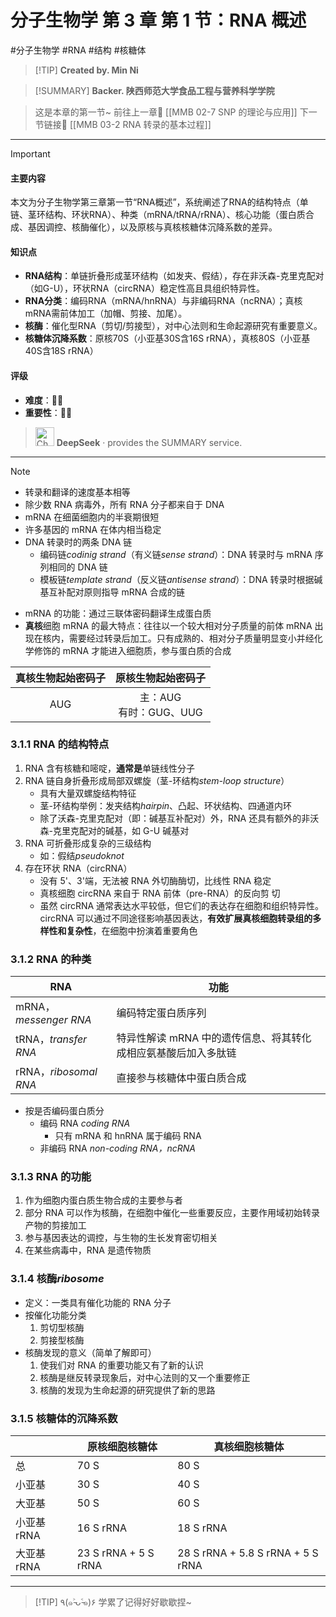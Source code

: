 # 分子生物学 第 3 章 第 1 节：RNA 概述
#分子生物学 #RNA #结构 #核糖体


> [!TIP] **Created by. Min Ni**

> [!SUMMARY] **Backer. 陕西师范大学食品工程与营养科学学院**

> 这是本章的第一节~
> 前往上一章🚀 [[MMB 02-7 SNP 的理论与应用]]
> 下一节链接🔗 [[MMB 03-2 RNA 转录的基本过程]]

---

> [!IMPORTANT] 
> #### 主要内容
> 本文为分子生物学第三章第一节“RNA概述”，系统阐述了RNA的结构特点（单链、茎环结构、环状RNA）、种类（mRNA/tRNA/rRNA）、核心功能（蛋白质合成、基因调控、核酶催化），以及原核与真核核糖体沉降系数的差异。
> #### 知识点
> - **RNA结构**：单链折叠形成茎环结构（如发夹、假结），存在非沃森-克里克配对（如G-U），环状RNA（circRNA）稳定性高且具组织特异性。
> - **RNA分类**：编码RNA（mRNA/hnRNA）与非编码RNA（ncRNA）；真核mRNA需前体加工（加帽、剪接、加尾）。
> - **核酶**：催化型RNA（剪切/剪接型），对中心法则和生命起源研究有重要意义。
> - **核糖体沉降系数**：原核70S（小亚基30S含16S rRNA），真核80S（小亚基40S含18S rRNA）
> #### 评级
> - **难度**：🌿🌿
> - **重要性**：🌟🌟
> 
>><img src="https://img.icons8.com/?size=100&id=YWOidjGxCpFW&format=png&color=000000" alt="ChatGPT Icon" width="30" height="30" style="margin-bottom: -7px;"> **DeepSeek** · provides the SUMMARY service.

---

> [!NOTE]
>- 转录和翻译的速度基本相等
>- 除少数 RNA 病毒外，所有 RNA 分子都来自于 DNA 
>- mRNA 在细菌细胞内的半衰期很短
>- 许多基因的 mRNA 在体内相当稳定
>- DNA 转录时的两条 DNA 链
>	- 编码链*codinig strand*（有义链*sense strand*）：DNA 转录时与 mRNA 序列相同的 DNA 链
>	- 模板链*template strand*（反义链*antisense strand*）：DNA 转录时根据碱基互补配对原则指导 mRNA 合成的链


- mRNA 的功能：通过三联体密码翻译生成蛋白质
- **真核**细胞 mRNA 的最大特点：往往以一个较大相对分子质量的前体 mRNA 出现在核内，需要经过转录后加工。只有成熟的、相对分子质量明显变小并经化学修饰的 mRNA 才能进入细胞质，参与蛋白质的合成

| 真核生物起始密码子 |      原核生物起始密码子      |
| :-------: | :-----------------: |
|    AUG    | 主：AUG<br>有时：GUG、UUG |
### 3.1.1 RNA 的结构特点
1. RNA 含有核糖和嘧啶，**通常是**单链线性分子
2. RNA 链自身折叠形成局部双螺旋（茎-环结构*stem-loop structure*）
	- 具有大量双螺旋结构特征
	- 茎-环结构举例：发夹结构*hairpin*、凸起、环状结构、四通道内环
	- 除了沃森-克里克配对（即：碱基互补配对）外，RNA 还具有额外的非沃森-克里克配对的碱基，如 G-U 碱基对
3. RNA 可折叠形成复杂的三级结构
	- 如：假结*pseudoknot*
4. 存在环状 RNA（circRNA）
	- 没有 5'、3'端，无法被 RNA 外切酶酶切，比线性 RNA 稳定
	- 真核细胞 circRNA 来自于 RNA 前体（pre-RNA）的反向剪 切
	- 虽然 circRNA 通常表达水平较低，但它们的表达存在细胞和组织特异性。circRNA 可以通过不同途径影响基因表达，**有效扩展真核细胞转录组的多样性和复杂性**，在细胞中扮演着重要角色
### 3.1.2 RNA 的种类

| RNA                  | 功能                                 |
| -------------------- | ---------------------------------- |
| mRNA，*messenger RNA* | 编码特定蛋白质序列                          |
| tRNA，*transfer RNA*  | 特异性解读 mRNA 中的遗传信息、将其转化成相应氨基酸后加入多肽链 |
| rRNA，*ribosomal RNA* | 直接参与核糖体中蛋白质合成                      |
- 按是否编码蛋白质分
	- 编码 RNA *coding RNA*
		- 只有 mRNA 和 hnRNA 属于编码 RNA
	- 非编码 RNA *non-coding RNA，ncRNA*
### 3.1.3 RNA 的功能
1. 作为细胞内蛋白质生物合成的主要参与者
2. 部分 RNA 可以作为核酶，在细胞中催化一些重要反应，主要作用域初始转录产物的剪接加工
3. 参与基因表达的调控，与生物的生长发育密切相关
4. 在某些病毒中，RNA 是遗传物质
### 3.1.4 核酶*ribosome*
- 定义：一类具有催化功能的 RNA 分子
- 按催化功能分类
	1. 剪切型核酶
	2. 剪接型核酶
- 核酶发现的意义（简单了解即可）
	1. 使我们对 RNA 的重要功能又有了新的认识
	2. 核酶是继反转录现象后，对中心法则的又一个重要修正
	3. 核酶的发现为生命起源的研究提供了新的思路
### 3.1.5 核糖体的沉降系数

|          | 原核细胞核糖体              | 真核细胞核糖体                           |
| -------- | -------------------- | --------------------------------- |
| 总        | 70 S                 | 80 S                              |
| 小亚基      | 30 S                 | 40 S                              |
| 大亚基      | 50 S                 | 60 S                              |
| 小亚基 rRNA | 16 S rRNA            | 18 S rRNA                         |
| 大亚基 rRNA | 23 S rRNA + 5 S rRNA | 28 S rRNA + 5.8 S rRNA + 5 S rRNA |

---
> [!TIP] ٩(๑˃̵ᴗ˂̵๑)۶ 学累了记得好好歇歇捏~
